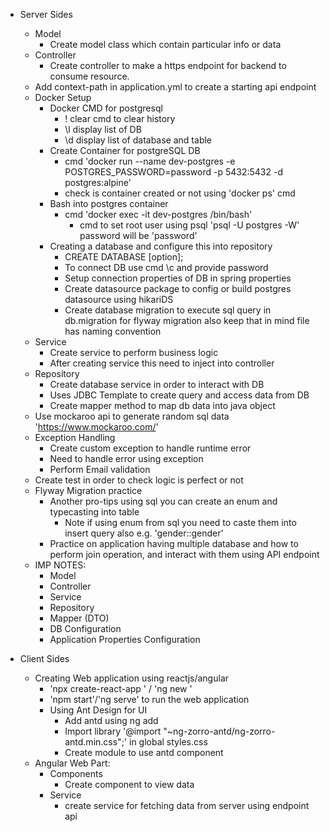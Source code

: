 - Server Sides
  - Model
    - Create model class which contain particular info or data
  - Controller
    - Create controller to make a https endpoint for backend to consume resource.
  - Add context-path in application.yml to create a starting api endpoint
  - Docker Setup
    - Docker CMD for postgresql
      - \! clear cmd to clear history
      - \l display list of DB
      - \d display list of database and table
    - Create Container for postgreSQL DB
      - cmd 'docker run --name dev-postgres -e POSTGRES_PASSWORD=password -p 5432:5432 -d postgres:alpine'
      - check is container created or not using 'docker ps' cmd
    - Bash into postgres container
      - cmd 'docker exec -it dev-postgres /bin/bash'
        - cmd to set root user using psql 'psql -U postgres -W' password will be 'password'
    - Creating a database and configure this into repository
      - CREATE DATABASE <db-name> [option];
      - To connect DB use cmd \c <db-name> and provide password
      - Setup connection properties of DB in spring properties
      - Create datasource package to config or build postgres datasource using hikariDS
      - Create database migration to execute sql query in db.migration for flyway migration also keep that in mind file has naming convention
  - Service
    - Create service to perform business logic
    - After creating service this need to inject into controller
  - Repository
    - Create database service in order to interact with DB
    - Uses JDBC Template to create query and access data from DB
    - Create mapper method to map db data into java object
  - Use mockaroo api to generate random sql data 'https://www.mockaroo.com/'
  - Exception Handling
    - Create custom exception to handle runtime error 
    - Need to handle error using exception
    - Perform Email validation
  - Create test in order to check logic is perfect or not
  - Flyway Migration practice
    - Another pro-tips using sql you can create an enum and typecasting into table
      - Note if using enum from sql you need to caste them into insert query also e.g. 'gender::gender'
    - Practice on application having multiple database and how to perform join operation, and interact with them using API endpoint
  - IMP NOTES:
    - Model
    - Controller
    - Service
    - Repository
    - Mapper (DTO)
    - DB Configuration
    - Application Properties Configuration

- Client Sides
  - Creating Web application using reactjs/angular
    - 'npx create-react-app <app-name>' / 'ng new <app-name>'
    - 'npm start'/'ng serve'  to run the web application
    - Using Ant Design for UI
      - Add antd using ng add
      - Import library '@import "~ng-zorro-antd/ng-zorro-antd.min.css";' in global styles.css
      - Create module to use antd component
  - Angular Web Part:
    - Components
      - Create component to view data
    - Service
      - create service for fetching data from server using endpoint api